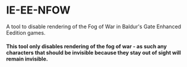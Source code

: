 # IE-EE-NFOW
A tool to disable rendering of the Fog of War in Baldur's Gate Enhanced Eedition games.

#### This tool only disables rendering of the fog of war - as such any characters that should be invisible because they stay out of sight will remain invisible.
 
